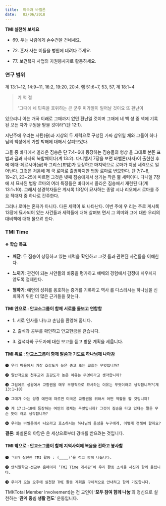 ```yaml
---
title:  미국과 바벨론
date:   02/06/2018
---
```


**TMI 실천해 보세요**

- 69\. 우는 사람에게 손수건을 건네세요.

- 72\. 혼자 사는 이들을 병원에 데려다 주세요.

- 77\. 보건복지 사업의 자원봉사자로 활동하세요.

### 연구 범위
계 13:1~12, 14:9~11, 16:2, 19:20, 20:4, 렘 51:6~7, 53, 57, 계 18:1~4
 
> <p>기 억 절</p>
> “그때에 네 민족을 호위하는 큰 군주 미가엘이 일어날 것이요 또 환난이
  있으리니 이는 개국 이래로 그때까지 없던 환난일 것이며 그때에 네 백
  성 중 책에 기록된 모든 자가 구원을 받을 것이라”(단 12:1).

지난주에 우리는 사탄(용)과 지상의 두 세력으로 구성된 가짜 삼위일
체와 그들이 하나님의 백성에게 가할 박해에 대해서 살펴보았다.

그들 중 바다에서 올라온 짐승은 단 7:4~6에 등장하는 짐승들의 형상
을 그대로 본뜬 표범과 곰과 사자의 복합체이다(계 13:2). 다니엘서 7장을
보면 바벨론(사자)이 출현한 후에 메대-페르시아(곰)와 그리스(표범)가
등장하고 마지막으로 로마가 지상 세력으로 일어난다. 그것은 처음에 제
국 로마로 출범하지만 법왕 로마로 변모한다. 단 7:7~8, 19~21, 23~25에
따르면 그것은 넷째 짐승에게서 생기는 작은 뿔 세력이다. 다니엘 7장에
서 묘사된 법왕 로마의 여러 특징들은 바다에서 올라온 짐승에서 재현된
다(계 13:1~10). 그래서 성경학자들은 계시록 13장이 묘사하는 종말 시나
리오에서 로마를 주요 적대자 중 하나로 간주한다.

그러나 로마는 혼자가 아니다. 다른 세력이 또 나타난다. 이번 주에 우
리는 주로 계시록 13장에 묘사되어 있는 사건들과 세력들에 대해 살펴보
면서 그 의미와 그에 대한 우리의 대비책에 대해 물으려 한다.

### TMI Time

#### ※ 학습 목표

- **깨닫**: 두 짐승이 상징하고 있는 세력을 확인하고 그것
들과 관련된 사건들을 이해한다.

- **느끼기**: 관건이 되는 사안들의 비중을 평가하고 예배의
경험에서 감정에 치우치지 않도록 절제한다.

- **행하기**: 예언의 성취를 옹호하는 증거를 기록하고 역사
를 다스리시는 하나님을 신뢰하기 위한 더 많은
근거들을 찾는다.

#### TMI 안으로 : 안교소그룹이 함께 서로를 돌보고 연합함

- 1\. 서로 인사를 나누고
      손님을 환영해 줍니다.

- 2\. 출석과 공부를 확인하고
      안교헌금을 걷습니다.

- 3\. 결석자와 구도자에
      대한 보고를 듣고
      방문 계획을 세웁니다.

#### TMI 위로 : 안교소그룹이 함께 말씀과 기도로 하나님께 나아감

`➊ 우리 마을에서 가장 호감도가 높은 종교 또는 교회는 무엇입니까?`

`➋ 일반적으로 천주교와 호감도가 높은 이유는 무엇이라고 생각합니까?`

`➌ 그럼에도 성경에서 교황권을 매우 부정적으로 묘사하는 이유는 무엇이라고 생각합니까?(계
13:1~10)`

`➍ 그대가 아는 성경 예언에 따르면 미국은 교황권을 위해서 어떤 역할을 할 것입니까?`

`➎ 계 17:3~18에 등장하는 여인의 정체는 무엇입니까? 그것이 짐승을 타고 있다는 말은 무슨 뜻이
라고 생각합니까?`

`➏ 우리는 바벨론에서 나오라고 호소하시는 하나님의 음성을 누구에게, 어떻게 전해야 할까요?`

**결론**: 바벨론의 야망은 온 세상으로부터 경배를 받으려는 것입니다.

#### TMI 밖으로 : 안교소그룹이 함께 지역사회에 복음을 전하고 봉사함

`➊ ‘내가 실천한 TMI 활동 : (____)’을 적고 함께 나눕니다.`

`➋ 안식일학교·선교부 홈페이지 ‘TMI Time 게시판’에 우리 활동 소식을 사진과 함께 올립니다.`

`➌ 우리가 오늘 오후에 실천할 TMI 활동 계획을 구체적으로 안내하고 함께 기도합니다.`

TMI(Total Member Involvement)는 전 교인이 ‘**모두 참여 함께 나눔**’의 정신으로 실천하는 ‘**관계 중심 생활 전도**’ 운동입니다.